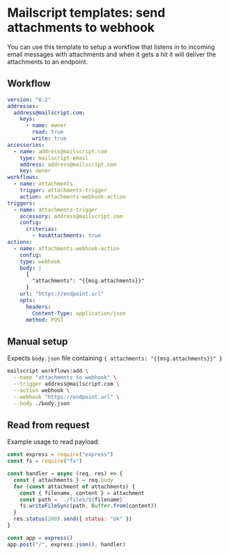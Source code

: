 # Mailscript templates: send attachments to webhook

You can use this template to setup a workflow that listens in to incoming email messages with attachments and when it gets a hit it will deliver the attachments to an endpoint.

## Workflow

```yml
version: "0.2"
addresses:
  address@mailscript.com:
    keys:
      - name: owner
        read: true
        write: true
accessories:
  - name: address@mailscript.com
    type: mailscript-email
    address: address@mailscript.com
    key: owner
workflows:
  - name: attachments
    trigger: attachments-trigger
    action: attachments-webhook-action
triggers:
  - name: attachments-trigger
    accessory: address@mailscript.com
    config:
      criterias:
        - hasAttachments: true
actions:
  - name: attachments-webhook-action
    config:
    type: webhook
    body: |
      {
        "attachments": "{{msg.attachments}}"
      }
    url: "https://endpoint.url"
    opts:
      headers:
        Content-Type: application/json
      method: POST
```

## Manual setup

Expects `body.json` file containing `{ attachments: "{{msg.attachments}}" }`

```sh
mailscript workflows:add \
  --name "attachments to webhook" \
  --trigger address@mailscript.com \
  --action webhook \
  --webhook "https://endpoint.url" \
  --body ./body.json
```

## Read from request

Example usage to read payload:

```js
const express = require("express")
const fs = require("fs")

const handler = async (req, res) => {
  const { attachments } = req.body
  for (const attachment of attachments) {
    const { filename, content } = attachment
    const path = `./files/${filename}`
    fs.writeFileSync(path, Buffer.from(content))
  }
  res.status(200).send({ status: "ok" })
}

const app = express()
app.post("/", express.json(), handler)
```
